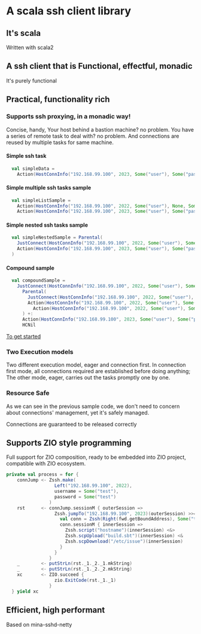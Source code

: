 # A scala ssh client library

## It's scala

Written with scala2

## A ssh client that is Functional, effectful, monadic

It's purely functional

## Practical, functionality rich
### Supports ssh proxying, in a monadic way!

Concise, handy, Your host behind a bastion machine? no problem.
You have a series of remote task to deal with? no problem.
And connections are reused by multiple tasks for same machine.

#### Simple ssh task

```scala
  val simpleData =
    Action(HostConnInfo("192.168.99.100", 2023, Some("user"), Some("password")), HostAction(scriptIO("hostname")))
```

#### Simple multiple ssh tasks sample

```scala
  val simpleListSample =
    Action(HostConnInfo("192.168.99.100", 2022, Some("user"), None, Some(privateKey)), HostAction(scriptIO("hostname"))) +:
    Action(HostConnInfo("192.168.99.100", 2023, Some("user"), Some("password")), HostAction(scpDownload("/etc/issue")))
```

#### Simple nested ssh tasks sample

```scala
  val simpleNestedSample = Parental(
    JustConnect(HostConnInfo("192.168.99.100", 2022, Some("user"), Some("password"), None)),
    Action(HostConnInfo("192.168.99.100", 2023, Some("user"), Some("password")), HostAction(scpUpload("build.sbt")))
  )
```

#### Compound sample

```scala
  val compoundSample =
    JustConnect(HostConnInfo("192.168.99.100", 2022, Some("user"), Some("password"))) +:
      Parental(
        JustConnect(HostConnInfo("192.168.99.100", 2022, Some("user"), Some("password"), None: Option[java.security.KeyPair])),
        Action(HostConnInfo("192.168.99.100", 2022, Some("user"), Some("password")), HostAction(scriptIO("hostname"))) +:
          Action(HostConnInfo("192.168.99.100", 2022, Some("user"), Some("password")), HostAction(scpUpload("build.sbt")))
      ) +:
      Action(HostConnInfo("192.168.99.100", 2023, Some("user"), Some("password")), HostAction(scpDownload("/etc/issue"))) +:
      HCNil
```

[To get started](src/test/scala/zhongwm/cable/hostcon/EagerExecSpec.scala)

### Two Execution models

Two different execution model, eager and connection first. 
In connection first mode, all connections required are established before doing anything;
The other mode, eager, carries out the tasks promptly one by one.
 
### Resource Safe

As we can see in the previous sample code, we don't need to concern about connections' management, yet it's safely managed. 

Connections are guaranteed to be released correctly

## Supports ZIO style programming

Full support for ZIO composition, ready to be embedded into ZIO project, 
compatible with ZIO ecosystem.

```scala
private val process = for {
    connJump <- Zssh.make(
                  Left("192.168.99.100", 2022),
                  username = Some("test"),
                  password = Some("test")
                )
    rst      <- connJump.sessionM { outerSession =>
                  Zssh.jumpTo("192.168.99.100", 2023)(outerSession) >>= { fwd =>
                    val conn = Zssh(Right(fwd.getBoundAddress), Some("test"), password = Some("test"))
                    conn.sessionM { innerSession =>
                      Zssh.script("hostname")(innerSession) <&>
                      Zssh.scpUpload("build.sbt")(innerSession) <&
                      Zssh.scpDownload("/etc/issue")(innerSession)
                    }
                  }
                }
    _        <- putStrLn(rst._1._2._1.mkString)
    _        <- putStrLn(rst._1._2._2.mkString)
    xc       <- ZIO.succeed {
                  zio.ExitCode(rst._1._1)
                }
  } yield xc
```

## Efficient, high performant

Based on mina-sshd-netty